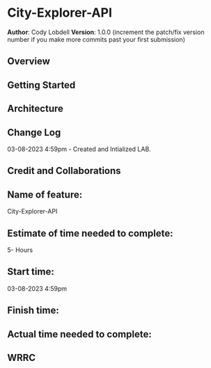 # City-Explorer-API

**Author**: Cody Lobdell
**Version**: 1.0.0 (increment the patch/fix version number if you make more commits past your first submission)

## Overview
<!-- Provide a high level overview of what this application is and why you are building it, beyond the fact that it's an assignment for this class. (i.e. What's your problem domain?) -->

## Getting Started
<!-- What are the steps that a user must take in order to build this app on their own machine and get it running? -->

## Architecture
<!-- Provide a detailed description of the application design. What technologies (languages, libraries, etc) you're using, and any other relevant design information. -->

## Change Log
03-08-2023 4:59pm - Created and Intialized LAB.

## Credit and Collaborations
<!-- Give credit (and a link) to other people or resources that helped you build this application. -->


## Name of feature: 
City-Explorer-API

## Estimate of time needed to complete: 
5- Hours

## Start time: 
03-08-2023 4:59pm

## Finish time: 


## Actual time needed to complete: 


## WRRC


